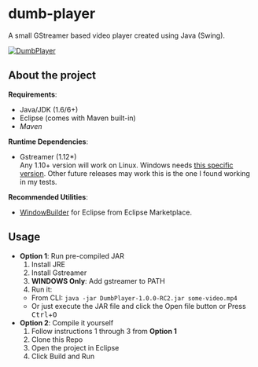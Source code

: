# dumb-player
A small GStreamer based video player created using Java (Swing).

[![DumbPlayer](https://imgur.com/BMqkCHn.png)](https://github.com/fa7ad/dumb-player/)

## About the project

**Requirements**:

* Java/JDK (1.6/6+)
* Eclipse (comes with Maven built-in)
* *Maven*

**Runtime Dependencies**:

* Gstreamer (1.12*)  
  Any 1.10+ version will work on Linux. Windows needs [this specific version](https://gstreamer.freedesktop.org/data/pkg/windows/1.12.0/gstreamer-1.0-x86_64-1.12.0.msi). Other future releases may work this is the one I found working in my tests.

**Recommended Utilities**:  
* [WindowBuilder](https://www.eclipse.org/windowbuilder/download.php) for Eclipse from Eclipse Marketplace.

## Usage

* **Option 1**: Run pre-compiled JAR
  1. Install JRE
  2. Install Gstreamer
  3. **WINDOWS Only**: Add gstreamer to PATH
  4. Run it:
    * From CLI: `java -jar DumbPlayer-1.0.0-RC2.jar some-video.mp4`
    * Or just execute the JAR file and click the Open file button or Press <kbd>Ctrl</kbd>+<kbd>O</kbd>
* **Option 2**: Compile it yourself
  1. Follow instructions 1 through 3 from **Option 1**
  2. Clone this Repo
  3. Open the project in Eclipse
  4. Click Build and Run
